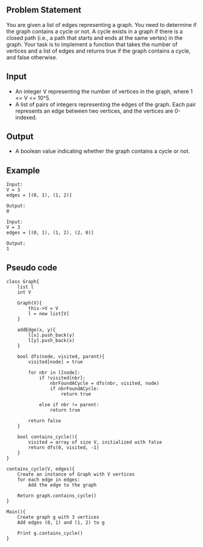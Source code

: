 ## Problem Statement
You are given a list of edges representing a graph. You need to determine if the graph contains a cycle or not. A cycle exists in a graph if there is a closed path (i.e., a path that starts and ends at the same vertex) in the graph. Your task is to implement a function that takes the number of vertices and a list of edges and returns true if the graph contains a cycle, and false otherwise. 

## Input
- An integer V representing the number of vertices in the graph, where 1 <= V <= 10^5.
- A list of pairs of integers representing the edges of the graph. Each pair represents an edge between two vertices, and the vertices are 0-indexed.

## Output
- A boolean value indicating whether the graph contains a cycle or not. 

## Example
``` 
Input:
V = 3
edges = [(0, 1), (1, 2)]

Output:
0

Input:
V = 3
edges = [(0, 1), (1, 2), (2, 0)]

Output:
1
``` 

## Pseudo code
``` 
class Graph{
	list l
	int V

	Graph(V){
		this->V = V
		l = new list[V]
	}

	addEdge(x, y){
		l[x].push_back(y)
		l[y].push_back(x)
	}

	bool dfs(node, visited, parent){
		visited[node] = true

		for nbr in l[node]:
			if !visited[nbr]:
				nbrFoundACycle = dfs(nbr, visited, node)
				if nbrFoundACycle:
					return true

			else if nbr != parent:
				return true

		return false
	}

	bool contains_cycle(){
		visited = array of size V, initialized with false
		return dfs(0, visited, -1)
	}
}

contains_cycle(V, edges){
    Create an instance of Graph with V vertices
    for each edge in edges:
    	Add the edge to the graph

    Return graph.contains_cycle()
}

Main(){
	Create graph g with 3 vertices
	Add edges (0, 1) and (1, 2) to g

	Print g.contains_cycle()
}
```